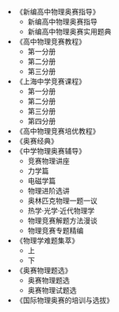 *	《新编高中物理奥赛指导》
	*	新编高中物理奥赛指导
	*	新编高中物理奥赛实用题典
*	《高中物理竞赛教程》
	*	第一分册
	*	第二分册
	*	第三分册
*	《上海中学竞赛课程》
	*	第一分册
	*	第二分册
	*	第三分册
	*	第四分册
*	《高中物理竞赛培优教程》
*	《奥赛经典》
*	《中学物理奥赛辅导》
	*	竞赛物理讲座
	*	力学篇
	*	电磁学篇
	*	物理进阶选讲
	*	奥林匹克物理一题一议
	*	热学·光学·近代物理学
	*	物理竞赛解题方法漫谈
	*	物理竞赛专题精编
*	《物理学难题集萃》
	*	上
	*	下
*	《奥赛物理题选》
	*	奥赛物理题选
    *	奥赛物理试题选
*	《国际物理奥赛的培训与选拔》